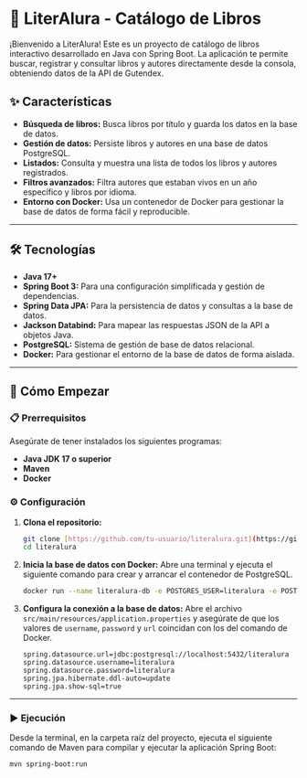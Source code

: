 # 📖 LiterAlura - Catálogo de Libros

¡Bienvenido a LiterAlura! Este es un proyecto de catálogo de libros interactivo desarrollado en Java con Spring Boot. La aplicación te permite buscar, registrar y consultar libros y autores directamente desde la consola, obteniendo datos de la API de Gutendex.

## ✨ Características

* **Búsqueda de libros:** Busca libros por título y guarda los datos en la base de datos.
* **Gestión de datos:** Persiste libros y autores en una base de datos PostgreSQL.
* **Listados:** Consulta y muestra una lista de todos los libros y autores registrados.
* **Filtros avanzados:** Filtra autores que estaban vivos en un año específico y libros por idioma.
* **Entorno con Docker:** Usa un contenedor de Docker para gestionar la base de datos de forma fácil y reproducible.

---

## 🛠️ Tecnologías

* **Java 17+**
* **Spring Boot 3:** Para una configuración simplificada y gestión de dependencias.
* **Spring Data JPA:** Para la persistencia de datos y consultas a la base de datos.
* **Jackson Databind:** Para mapear las respuestas JSON de la API a objetos Java.
* **PostgreSQL:** Sistema de gestión de base de datos relacional.
* **Docker:** Para gestionar el entorno de la base de datos de forma aislada.

---

## 🚀 Cómo Empezar

### 📋 Prerrequisitos

Asegúrate de tener instalados los siguientes programas:
* **Java JDK 17 o superior**
* **Maven**
* **Docker**

### ⚙️ Configuración

1.  **Clona el repositorio:**
    ```bash
    git clone [https://github.com/tu-usuario/literalura.git](https://github.com/tu-usuario/literalura.git)
    cd literalura
    ```

2.  **Inicia la base de datos con Docker:**
    Abre una terminal y ejecuta el siguiente comando para crear y arrancar el contenedor de PostgreSQL.
    ```bash
    docker run --name literalura-db -e POSTGRES_USER=literalura -e POSTGRES_PASSWORD=literalura -e POSTGRES_DB=literalura -p 5432:5432 -d postgres:14
    ```

3.  **Configura la conexión a la base de datos:**
    Abre el archivo `src/main/resources/application.properties` y asegúrate de que los valores de `username`, `password` y `url` coincidan con los del comando de Docker.

    ```properties
    spring.datasource.url=jdbc:postgresql://localhost:5432/literalura
    spring.datasource.username=literalura
    spring.datasource.password=literalura
    spring.jpa.hibernate.ddl-auto=update
    spring.jpa.show-sql=true
    ```

---

### ▶️ Ejecución

Desde la terminal, en la carpeta raíz del proyecto, ejecuta el siguiente comando de Maven para compilar y ejecutar la aplicación Spring Boot:

```bash
mvn spring-boot:run